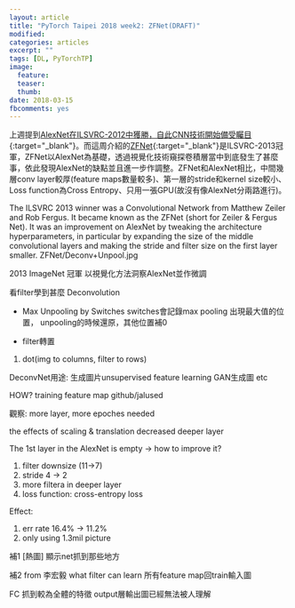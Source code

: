 ```yaml
---
layout: article
title: "PyTorch Taipei 2018 week2: ZFNet(DRAFT)"
modified:
categories: articles
excerpt: ""
tags: [DL, PyTorchTP]
image:
  feature:
  teaser:
  thumb:
date: 2018-03-15
fbcomments: yes
---
```


上週提到[AlexNet在ILSVRC-2012中獲勝，自此CNN技術開始備受矚目](../PyTorchTP-AlexNet/){:target="_blank"}。而這周介紹的[ZFNet][1]{:target="_blank"}是ILSVRC-2013冠軍，ZFNet以AlexNet為基礎，透過視覺化技術窺探卷積層當中到底發生了甚麼事，依此發現AlexNet的缺點並且進一步作調整。ZFNet和AlexNet相比，中間幾層conv layer較厚(feature maps數量較多)、第一層的stride和kernel size較小、Loss function為Cross Entropy、只用一張GPU(故沒有像AlexNet分兩路進行)。


The ILSVRC 2013 winner was a Convolutional Network from Matthew Zeiler and Rob Fergus. It became known as the ZFNet (short for Zeiler & Fergus Net). It was an improvement on AlexNet by tweaking the architecture hyperparameters, in particular by expanding the size of the middle convolutional layers and making the stride and filter size on the first layer smaller.
ZFNet/Deconv+Unpool.jpg

2013 ImageNet 冠軍
以視覺化方法洞察AlexNet並作微調

看filter學到甚麼 Deconvolution

* Max Unpooling by Switches
switches會記錄max pooling 出現最大值的位置， unpooling的時候還原，其他位置補0

* filter轉置
1. dot(img to columns, filter to rows)


DeconvNet用途:
生成圖片unsupervised feature learning
GAN生成圖
etc


HOW?
training feature map
github/jalused

觀察:
more layer, more epoches needed

the effects of scaling & translation decreased deeper layer

The 1st layer in the AlexNet is empty -> how to improve it?
1. filter downsize (11->7)
2. stride 4 -> 2
3. more filtera in deeper layer
4. loss function: cross-entropy loss

Effect:
1. err rate 16.4% -> 11.2%
2. only using 1.3mil picture


補1
[熱圖]
顯示net抓到那些地方

補2 from 李宏毅
what filter can learn
所有feature map回train輸入圖

FC 抓到較為全體的特徵
output層輸出圖已經無法被人理解


[1]: https://arxiv.org/pdf/1311.2901.pdf
